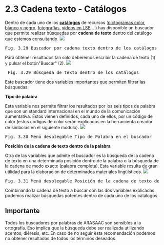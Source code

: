 
# 2.3 Cadena texto - Catálogos

Dentro de cada uno de los [**catálogos**](http://arasaac.org/catalogos.php)&nbsp;de recursos ([pictogramas color](http://arasaac.org/pictogramas_color.php), [blanco y negro](http://arasaac.org/pictogramas_byn.php), [fotografías](http://arasaac.org/imagenes.php), [vídeos en LSE](http://arasaac.org/videos_lse.php),...) hay disponible un buscador que permite realizar b&uacute;squedas por **cadena de texto** dentro del catálogo que estemos consultando.
![](https://lh5.googleusercontent.com/-NFNbOmUnKJc/UiXEE8Q3XXI/AAAAAAAABIY/tLzWVQ38YDY/w1043-h121-no/busqueda_6.png)
<td style="text-align: center;"><pre>Fig. 3.28 Buscador por cadena texto dentro de los catálogos de recursos gráficos</pre></td>

Para obtener resultados tan solo deberemos escribir la cadena de texto (1) y pulsar el botón"Buscar" (2).
![](https://lh3.googleusercontent.com/-uu9ZYn4x9Sk/UiXEFfILREI/AAAAAAAABIs/evpDRWR5aR0/w1044-h498-no/busqueda_7.png)
<td style="text-align: center;"><pre>&nbsp;Fig. 3.29&nbsp;B&uacute;squeda de texto dentro de los catálogos</pre></td>

Este buscador tiene dos variables importantes que permiten filtrar las b&uacute;squedas:

**Tipo de palabra**

Esta variable nos permite filtrar los resultados por los seis tipos de palabra que son un standard internacional en el mundo de la comunicación aumentativa. &Eacute;stos vienen definidos, cada uno de ellos, por un código de color (estos códigos de color serán explicados en la herramienta creador de símbolos en el siguiente módulo).
![](https://lh3.googleusercontent.com/-d9kX73VeTWo/UiXEFXfInnI/AAAAAAAABIo/sXqrWfH0oVk/w1044-h369-no/busqueda_8.png)
<td style="text-align: center;"><pre>Fig. 3.30 Men&uacute; desplegable Tipo de Palabra en el buscador</pre></td>

**Posición de la cadena de texto dentro de la palabra**

Otra de las variables que admite el buscador es la b&uacute;squeda de la cadena de texto en una determinada posición dentro de la palabra o la b&uacute;squeda de la cadena de modo exacto (palabra completa). Esta variable resulta de gran utilidad para la elaboración de determinados materiales ling&uuml;ísticos.
![](https://lh5.googleusercontent.com/-OcCwYNVksPg/UiXEFgeg4QI/AAAAAAAABIk/8CBz1H4CHwE/w1043-h372-no/busqueda_9.png)
<td style="text-align: center;"><pre>Fig. 3.31 Men&uacute; desplegable Posición de la cadena de texto dentro de la palabra en el buscador</pre></td>

Combinando la cadena de texto a buscar con las dos variables explicadas podemos realizar b&uacute;squedas potentes dentro de cada uno de los catálogos.

## Importante

Todos los buscadores por palabras de ARASAAC son sensibles a la ortografía. Eso implica que la b&uacute;squeda debe ser realizada utilizando acentos, diéresis, etc. En caso de no seguir esta recomendación podemos no obtener resultados de todos los términos deseados.

